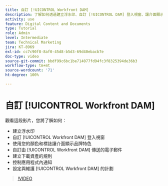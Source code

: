 ```yaml
---
title: 自訂 [!UICONTROL Workfront DAM]
description: 了解如何透過建立浮水印、自訂 [!UICONTROL DAM] 登入視窗、讓介面顯示品牌設計等來自訂 [!UICONTROL Workfront DAM]。
activity: use
feature: Digital Content and Documents
type: Tutorial
role: Admin
level: Intermediate
team: Technical Marketing
jira: KT-8969
exl-id: cc7c90f8-8af0-45d8-b5d3-69d40ebacb7e
doc-type: video
source-git-commit: bbdf99c6bc1be714077fd94fc3f8325394de36b3
workflow-type: tm+mt
source-wordcount: '71'
ht-degree: 100%

---
```


# 自訂 [!UICONTROL Workfront DAM]

觀看這段影片，您將了解如何：

* 建立浮水印
* 自訂 [!UICONTROL Workfront DAM] 登入視窗
* 使用您的顏色和標誌讓介面顯示品牌特色
* 自訂由 [!UICONTROL Workfront DAM] 傳送的電子郵件
* 建立下載資產的規則
* 控制應用程式內通知
* 設定與維護 [!UICONTROL Workfront DAM] 的計劃

>[!VIDEO](https://video.tv.adobe.com/v/335232/?quality=12&learn=on&enablevpops=1)
